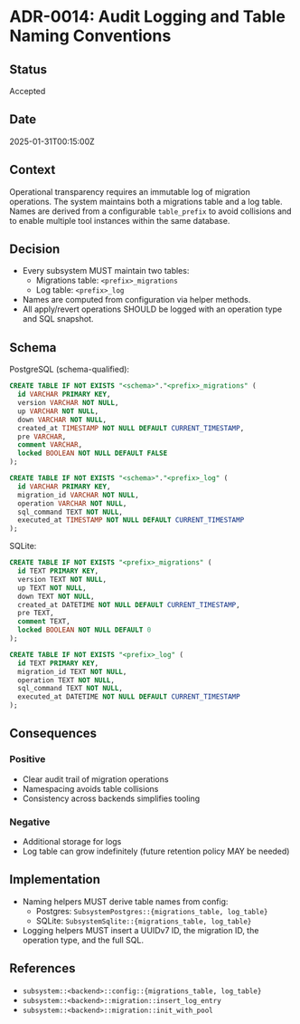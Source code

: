 # ADR-0014: Audit Logging and Table Naming Conventions

## Status

Accepted

## Date

2025-01-31T00:15:00Z

## Context

Operational transparency requires an immutable log of migration operations. The system maintains both a migrations table and a log table. Names are derived from a configurable `table_prefix` to avoid collisions and to enable multiple tool instances within the same database.

## Decision

- Every subsystem MUST maintain two tables:
  - Migrations table: `<prefix>_migrations`
  - Log table: `<prefix>_log`
- Names are computed from configuration via helper methods.
- All apply/revert operations SHOULD be logged with an operation type and SQL snapshot.

## Schema

PostgreSQL (schema-qualified):
```sql
CREATE TABLE IF NOT EXISTS "<schema>"."<prefix>_migrations" (
  id VARCHAR PRIMARY KEY,
  version VARCHAR NOT NULL,
  up VARCHAR NOT NULL,
  down VARCHAR NOT NULL,
  created_at TIMESTAMP NOT NULL DEFAULT CURRENT_TIMESTAMP,
  pre VARCHAR,
  comment VARCHAR,
  locked BOOLEAN NOT NULL DEFAULT FALSE
);

CREATE TABLE IF NOT EXISTS "<schema>"."<prefix>_log" (
  id VARCHAR PRIMARY KEY,
  migration_id VARCHAR NOT NULL,
  operation VARCHAR NOT NULL,
  sql_command TEXT NOT NULL,
  executed_at TIMESTAMP NOT NULL DEFAULT CURRENT_TIMESTAMP
);
```

SQLite:
```sql
CREATE TABLE IF NOT EXISTS "<prefix>_migrations" (
  id TEXT PRIMARY KEY,
  version TEXT NOT NULL,
  up TEXT NOT NULL,
  down TEXT NOT NULL,
  created_at DATETIME NOT NULL DEFAULT CURRENT_TIMESTAMP,
  pre TEXT,
  comment TEXT,
  locked BOOLEAN NOT NULL DEFAULT 0
);

CREATE TABLE IF NOT EXISTS "<prefix>_log" (
  id TEXT PRIMARY KEY,
  migration_id TEXT NOT NULL,
  operation TEXT NOT NULL,
  sql_command TEXT NOT NULL,
  executed_at DATETIME NOT NULL DEFAULT CURRENT_TIMESTAMP
);
```

## Consequences

### Positive
- Clear audit trail of migration operations
- Namespacing avoids table collisions
- Consistency across backends simplifies tooling

### Negative
- Additional storage for logs
- Log table can grow indefinitely (future retention policy MAY be needed)

## Implementation

- Naming helpers MUST derive table names from config:
  - Postgres: `SubsystemPostgres::{migrations_table, log_table}`
  - SQLite: `SubsystemSqlite::{migrations_table, log_table}`
- Logging helpers MUST insert a UUIDv7 ID, the migration ID, the operation type, and the full SQL.

## References

- `subsystem::<backend>::config::{migrations_table, log_table}`
- `subsystem::<backend>::migration::insert_log_entry`
- `subsystem::<backend>::migration::init_with_pool`
